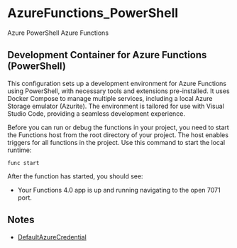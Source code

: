 # AzureFunctions_PowerShell
Azure PowerShell Azure Functions

## Development Container for Azure Functions (PowerShell)

This configuration sets up a development environment for Azure Functions using PowerShell, with necessary tools and extensions pre-installed. It uses Docker Compose to manage multiple services, including a local Azure Storage emulator (Azurite). The environment is tailored for use with Visual Studio Code, providing a seamless development experience. 

Before you can run or debug the functions in your project, you need to start the Functions host from the root directory of your project. The host enables triggers for all functions in the project. Use this command to start the local runtime:

```
func start
```

After the function has started, you should see: 

* Your Functions 4.0 app is up and running navigating to the open 7071 port.

## Notes

* [DefaultAzureCredential](https://azuresdkdocs.blob.core.windows.net/$web/dotnet/Azure.Identity/1.4.1/index.html)